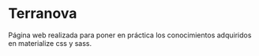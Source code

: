 # Terranova
Página web realizada para poner en práctica los conocimientos adquiridos en materialize css y sass.
